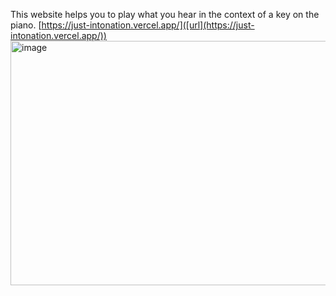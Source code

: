 This website helps you to play what you hear in the context of a key on the piano.
[https://just-intonation.vercel.app/]([url](https://just-intonation.vercel.app/))
<img width="527" height="391" alt="image" src="https://github.com/user-attachments/assets/2a3b4ba3-0154-4ede-b91e-a2323a382a50" />
